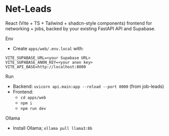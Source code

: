 # Net-Leads

React (Vite + TS + Tailwind + shadcn-style components) frontend for networking + jobs, backed by your existing FastAPI API and Supabase.

Env
- Create `apps/web/.env.local` with:

```
VITE_SUPABASE_URL=<your Supabase URL>
VITE_SUPABASE_ANON_KEY=<your anon key>
VITE_API_BASE=http://localhost:8000
```

Run
- Backend: `uvicorn api.main:app --reload --port 8000` (from job-leads)
- Frontend:
  - `cd apps/web`
  - `npm i`
  - `npm run dev`

Ollama
- Install Ollama; `ollama pull llama3:8b`

